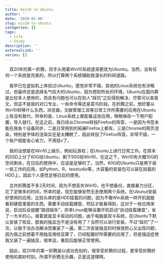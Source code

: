 ```yaml
---
title: Win10 to Ubuntu
author: ''
date: '2020-01-08'
slug: win10-to-ubuntu
categories: []
tags:
  - Life
  - Study
description: ''
externalLink: ''
series: []
---
```

&emsp;双20年的第一折腾，将手头用着Win10系统逐渐更改为Ubuntu。当然，没有任何一个系统是完美的，所以打算两个系统辅助我漫长的科研道路。

&emsp;我早已在虚拟机上体验过Ubuntu，感觉非常不错，其他的Linux系统也有涉略过，但最终还是选择名气较大的Ubuntu，因为想到所处的环境，Ubuntu在国内算是比较多人使用的，而且有问题也可以在别人“踩坑”之后得到解决，尽管可以查英文，但这不是我的对口专业，一些命令等还是菜鸟阶段。在折腾之前，想好要从Win10转移什么东西，浏览器，文献管理工具等日常工作所需要的应用在Ubuntu上有没有替代，所幸的是，Linux系统上都配备这些应用，稍稍保存一下用户配置，导入就行。在这之前，我已经从Chrome转投Firefox的阵营，一是因为书签未能在我各个设备同步，二是日常用到的拓展Firefox上都有，三是Chrome的网页渲染，特别是字体的渲染实在是太糟糕了，因此转投了Firefox阵营，非常不错，一个账户就能省心省力，不用挂v了。

&emsp;我的设想是在Win10上娱乐，例如玩游戏；在Ubuntu上进行日常工作。在原本的SSD上分了60G给Ubuntu，剩下50G给Win10，在这之下，Win10有大概10G的空间剩余，在日后的使用中，应该是足够的了。当然，60G的Ubuntu只是用于装一些工作的应用，如Python，R，texstudio等，大容量的安装包可以装在挂载的HDD上，因此个人感觉足够日后的使用。

&emsp;总共折腾差不多2天时间，因为不想丢失Win10，也不想备份，直接暴力分区，花了足够多的时间，所幸的是，现在能够安然无恙使用两个系统。在Ubunut安装好使用的应用，比较头疼的是HDD挂载的问题，因为不像Win系统一样开机就能看到硬盘里面的东西，需要手动挂载硬盘，然后才能看得到，这对于一些应用来说，启动后会提醒“路径缺失”，庆幸Linux能够设置开机启动“自动挂载硬盘”，省了一大半的心。接着就是显卡驱动的问题，由于电脑是双卡系统，在Ubuntu下默认安装了核显，那我的独显岂不是没有用了？当然可以进行安装，不过“踩坑”了一次，以致于没办法解决而重装了一遍。第二次安装独显的时候很担心又出现问题，因为我之前想着不用独显用核显算了，已经配置好所需要的应用了，但是强迫症使我又装了一遍独显，很幸运，重启后能够正常使用。

&emsp;因此，双20年的第一折腾是以成功告别的，很享受折腾的过程，更享受折腾好使用的美妙时刻。所谓不折腾无乐趣，正是这道理啊。